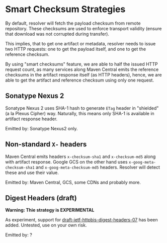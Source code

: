 # Smart Checksum Strategies
<!--
Licensed to the Apache Software Foundation (ASF) under one
or more contributor license agreements.  See the NOTICE file
distributed with this work for additional information
regarding copyright ownership.  The ASF licenses this file
to you under the Apache License, Version 2.0 (the
"License"); you may not use this file except in compliance
with the License.  You may obtain a copy of the License at

    http://www.apache.org/licenses/LICENSE-2.0

Unless required by applicable law or agreed to in writing,
software distributed under the License is distributed on an
"AS IS" BASIS, WITHOUT WARRANTIES OR CONDITIONS OF ANY
KIND, either express or implied.  See the License for the
specific language governing permissions and limitations
under the License.
-->

By default, resolver will fetch the payload checksum from remote repository. These
checksums are used to enforce transport validity (ensure that download was not 
corrupted during transfer).

This implies, that to get one artifact or metadata, resolver 
needs to issue two HTTP requests: one to get the payload itself, and one to 
get the reference checksum.

By using "smart checksums" feature, we are able to half the issued HTTP request 
count, as many services along Maven Central emits the reference checksums in
the artifact response itself (as HTTP headers), hence, we are able to get the
artifact and reference checksum using only one request.


## Sonatype Nexus 2

Sonatype Nexus 2 uses SHA-1 hash to generate `ETag` header in "shielded" (a la Plexus Cipher)
way. Naturally, this means only SHA-1 is available in artifact response header.

Emitted by: Sonatype Nexus2 only.


## Non-standard `X-` headers

Maven Central emits headers `x-checksum-sha1` and `x-checksum-md5` along with artifact response. 
Google GCS on the other hand uses `x-goog-meta-checksum-sha1` and `x-goog-meta-checksum-md5` 
headers. Resolver will detect these and use their value.

Emitted by: Maven Central, GCS, some CDNs and probably more.


## Digest Headers (draft)

**Warning: Thie strategy is EXPERIMENTAL**

As experiment, support for [draft-ietf-httpbis-digest-headers-07](https://www.ietf.org/archive/id/draft-ietf-httpbis-digest-headers-07.html)
has been added. Untested, use on your own risk.

Emitted by: ?
